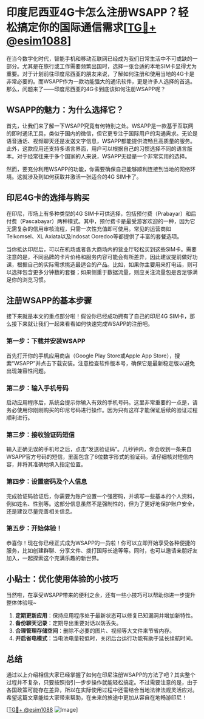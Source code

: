 # 印度尼西亚4G卡怎么注册WSAPP？轻松搞定你的国际通信需求[[TG💪+ @esim1088](https://t.me/s/esim1088)]

在当今数字化时代，智能手机和移动互联网已经成为我们日常生活中不可或缺的一部分。尤其是在旅行或工作需要频繁出国时，选择一张合适的本地SIM卡显得尤为重要。对于计划前往印度尼西亚的朋友来说，了解如何注册和使用当地的4G卡是非常必要的。而WSAPP作为一款功能强大的通讯软件，更是许多人选择的首选。那么，问题来了——印度尼西亚的4G卡到底该如何注册WSAPP呢？

## WSAPP的魅力：为什么选择它？

首先，让我们来了解一下WSAPP究竟有何特别之处。WSAPP是一款基于互联网的即时通讯工具，类似于国内的微信，但它更专注于国际用户的沟通需求。无论是语音通话、视频聊天还是发送文字信息，WSAPP都能提供流畅且高质量的服务。此外，这款应用还支持多语言界面，用户可以根据自己的习惯选择不同的语言版本。对于经常往来于多个国家的人来说，WSAPP无疑是一个非常实用的选择。

然而，要充分利用WSAPP的功能，你需要确保自己能够顺利连接到当地的网络环境。这就涉及到如何获取并激活一张适合的4G SIM卡了。

## 印尼4G卡的选择与购买

在印尼，市场上有多种类型的4G SIM卡可供选择，包括预付费（Prabayar）和后付费（Pascabayar）两种模式。其中，预付费卡是最受游客欢迎的一种，因为它无需复杂的信用审核流程，只需一次性充值即可使用。常见的运营商如Telkomsel、XL Axiata以及Indosat Ooredoo等都提供了丰富的套餐选项。

当你抵达印尼后，可以在机场或者各大商场内的营业厅轻松买到这些SIM卡。需要注意的是，不同品牌的卡片价格和服务内容可能会有所差异，因此建议提前做好功课，根据自己的实际需求挑选最适合的产品。比如，如果你主要用来打电话，则可以选择包含更多分钟数的套餐；如果侧重于数据流量，则应关注流量包是否足够满足你的浏览习惯。

## 注册WSAPP的基本步骤

接下来就是本文的重点部分啦！假设你已经成功拥有了自己的印尼4G SIM卡，那么接下来就让我们一起来看看如何快速完成WSAPP的注册吧。

### 第一步：下载并安装WSAPP

首先打开你的手机应用商店（Google Play Store或Apple App Store），搜索“WSAPP”并点击下载安装。注意检查软件版本号，确保它是最新稳定版以避免出现兼容性问题。

### 第二步：输入手机号码

启动应用程序后，系统会提示你输入有效的手机号码。这里非常重要的一点是，请务必使用你刚刚购买的印尼号码进行操作。因为只有这样才能保证后续的验证过程顺利进行。

### 第三步：接收验证码短信

输入正确无误的手机号之后，点击“发送验证码”。几秒钟内，你会收到一条来自WSAPP官方号码的短信，里面包含了6位数字形式的验证码。请仔细核对短信内容，并将其准确地填入指定位置。

### 第四步：设置密码及个人信息

完成验证码验证后，你需要为账户设置一个强密码，并填写一些基本的个人资料，例如姓名、性别等。这部分信息虽然不是强制性的，但为了更好地保护账户安全，还是建议尽量完善相关信息。

### 第五步：开始体验！

恭喜你！现在你已经正式成为WSAPP的一员啦！你可以立即开始享受各种便捷的服务，比如创建群聊、分享文件、拨打国际长途等等。同时，也可以邀请亲朋好友加入，一起探索这个充满乐趣的新世界。

## 小贴士：优化使用体验的小技巧

当然啦，在享受WSAPP带来的便利之余，还有一些小技巧可以帮助你进一步提升整体体验哦~

1. **定期更新应用**：保持应用程序处于最新状态可以修复已知漏洞并增加新特性。
2. **备份聊天记录**：定期导出重要对话以防丢失。
3. **合理管理存储空间**：删除不必要的图片、视频等大文件来节省内存。
4. **开启省电模式**：当电池电量较低时，关闭后台运行功能有助于延长续航时间。

## 总结

通过以上介绍相信大家已经掌握了如何在印尼注册WSAPP的方法了吧？其实整个过程并不复杂，只要按照指引一步步操作就能轻松搞定。不过需要注意的是，由于各国政策可能存在差异，所以在实际使用过程中还需结合当地法律法规灵活应对。希望这篇文章能给大家带来帮助，在未来的旅途中更加从容自在地畅游印尼！

[[TG💪+ @esim1088](https://t.me/s/esim1088) ![Image](https://i.postimg.cc/4NQfJmqS/Snipaste-2025-05-13-00-14-12.png)]